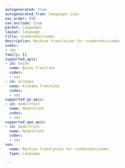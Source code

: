 ```yaml
---
autogenerated: true
autogenerated_from: languages.json
nav_order: 998
nav_exclude: true
parent: Languages
layout: language
title: <code>nds</code>
description: Machine translation for <code>nds</code>
codes:
- nds
family: []
supported_apis:
- id: baidu
  name: Baidu Translate
  codes:
  - nds
- id: alibaba
  name: Alibaba Translate
  codes:
  - nds
supported_qe_apis:
- id: modelfront
  name: ModelFront
  codes:
  - nds
supported_ape_apis:
- id: modelfront
  name: ModelFront
  codes:
  - nds
seo:
  name: Machine translation for <code>nds</code>
  type: Language

---
```


